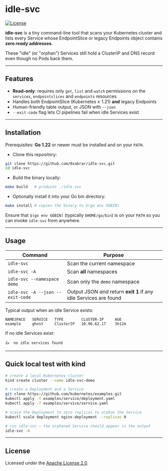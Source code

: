 # idle-svc

[![License](https://img.shields.io/badge/License-Apache%202.0-blue.svg)](LICENSE)

**idle-svc** is a tiny command-line tool that scans your Kubernetes cluster and lists every Service whose EndpointSlice or legacy Endpoints object contains **zero _ready_ addresses**.

These "idle" (or "orphan") Services still hold a ClusterIP and DNS record even though no Pods back them.

---

## Features

- **Read-only**: requires only `get`, `list` and `watch` permissions on the `services`, `endpointslices` and `endpoints` resources
- Handles both EndpointSlice (Kubernetes ≥ 1.21) **and** legacy Endpoints
- Human-friendly table output, or JSON with `--json`
- `--exit-code` flag lets CI pipelines fail when idle Services exist

---

## Installation

Prerequisites: **Go 1.22** or newer must be installed and on your `PATH`.

- Clone this repository:

```bash
git clone https://github.com/0xabrar/idle-svc.git
cd idle-svc
```

- Build the binary locally:

```bash
make build   # produces ./idle-svc
```

- Optionally install it into your Go bin directory:

```bash
make install # copies the binary to $(go env GOBIN)
```

Ensure that `$(go env GOBIN)` (typically `$HOME/go/bin`) is on your `PATH` so you can invoke `idle-svc` from anywhere.

---

## Usage

| Command | Purpose |
|---------|---------|
| `idle-svc` | Scan the current namespace |
| `idle-svc -A` | Scan **all** namespaces |
| `idle-svc --namespace demo` | Scan only the `demo` namespace |
| `idle-svc -A --json --exit-code` | Output JSON _and_ return **exit 1** if any idle Services are found |

Typical output when an idle Service exists:

```text
NAMESPACE   SERVICE   TYPE        CLUSTER-IP     AGE
example     ghost     ClusterIP   10.96.62.17    3h12m
```

If no idle Services exist:

```text
👍  no idle services found
```

---

## Quick local test with kind

```bash
# create a local Kubernetes cluster
kind create cluster --name idle-svc-demo

# create a Deployment and a Service
git clone https://github.com/kubernetes/examples.git
kubectl apply -f examples/service/deployment.yaml
kubectl apply -f examples/service/service.yaml

# scale the Deployment to zero replicas to orphan the Service
kubectl scale deployment nginx-deployment --replicas 0

# run idle-svc – the orphaned Service should appear in the output
idle-svc -A
```

---

## License

Licensed under the [Apache License 2.0](LICENSE).
